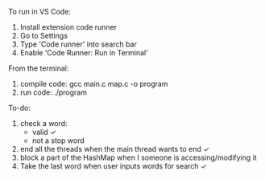 To run in VS Code:
1. Install extension code runner
2. Go to Settings 
3. Type 'Code runner' into search bar
4. Enable 'Code Runner: Run in Terminal'

From the terminal:
1. compile code: gcc main.c map.c -o program
2. run code: ./program

To-do:
1. check a word:
    - valid                 ✓
    - not a stop word
2. end all the threads when the main thread wants to end ✓
3. block a part of the HashMap when I someone is accessing/modifying it
4. Take the last word when user inputs words for search ✓
